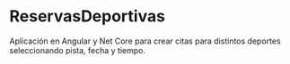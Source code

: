 # ReservasDeportivas
Aplicación en Angular y Net Core para crear citas para distintos deportes seleccionando pista, fecha y tiempo.
